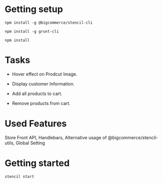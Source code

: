 # Getting setup
```
npm install -g @bigcommerce/stencil-cli

npm install -g grunt-cli

npm install
```
# Tasks

- Hover effect on Prodcut Image.

- Display customer Information.

- Add all products to cart.

- Remove products from cart.

# Used Features

Store Front API,  Handlebars,  Alternative usage of @bigcommerce/stencil-utils,  Global Setting

# Getting started
```
stencil start
```
